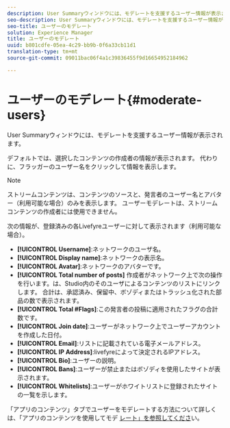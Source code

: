 ```yaml
---
description: User Summaryウィンドウには、モデレートを支援するユーザー情報が表示されます。
seo-description: User Summaryウィンドウには、モデレートを支援するユーザー情報が表示されます。
seo-title: ユーザーのモデレート
solution: Experience Manager
title: ユーザーのモデレート
uuid: b801cdfe-05ea-4c29-bb9b-0f6a33cb11d1
translation-type: tm+mt
source-git-commit: 09011bac06f4a1c39836455f9d16654952184962

---
```



# ユーザーのモデレート{#moderate-users}

User Summaryウィンドウには、モデレートを支援するユーザー情報が表示されます。

デフォルトでは、選択したコンテンツの作成者の情報が表示されます。 代わりに、フラッガーのユーザー名をクリックして情報を表示します。

>[!NOTE]
>
>ストリームコンテンツは、コンテンツのソースと、発言者のユーザー名とアバター（利用可能な場合）のみを表示します。 ユーザーモデレートは、ストリームコンテンツの作成者には使用できません。

次の情報が、登録済みの各Livefyreユーザーに対して表示されます（利用可能な場合）。

* **[!UICONTROL Username]**:ネットワークのユーザ名。
* **[!UICONTROL Display name]**:ネットワークの表示名。
* **[!UICONTROL Avatar]**:ネットワークのアバターです。
* **[!UICONTROL Total number of posts]** 作成者がネットワーク上で次の操作を行います。は、Studio内のそのユーザによるコンテンツのリストにリンクします。 合計は、承認済み、保留中、ボゾディまたはトラッシュ化された部品の数で表示されます。
* **[!UICONTROL Total #Flags]**:この発言者の投稿に適用されたフラグの合計数です。
* **[!UICONTROL Join date]**:ユーザーがネットワーク上でユーザーアカウントを作成した日付。
* **[!UICONTROL Email]**:リストに記載されている電子メールアドレス。
* **[!UICONTROL IP Address]**:livefyreによって決定されるIPアドレス。
* **[!UICONTROL Bio]**:ユーザーの説明。
* **[!UICONTROL Bans]**:ユーザーが禁止またはボゾディを使用したサイトが表示されます。
* **[!UICONTROL Whitelists]**:ユーザーがホワイトリストに登録されたサイトの一覧を示します。

「アプリのコンテンツ」タブでユーザーをモデレートする方法について詳しくは、「アプリのコンテンツを使用してモデ [レート」を参照してくださ](/help/using/c-features-livefyre/c-about-moderation/c-moderate-content-using-app-content.md#c_moderate_content_using_app_content)い。

